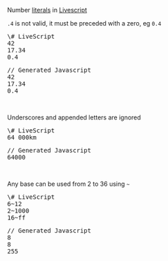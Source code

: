 Number [literals](livescript-literals) in [Livescript](livescript)

<code>.4</code> is not valid, it must be preceded with a zero, eg <code>0.4</code>

<div class="codeblock">
<pre class="leftcol">
\# LiveScript
42
17.34
0.4
</pre>
<pre class="rightcol">
// Generated Javascript
42
17.34
0.4
</pre>
<br style="clear: both">
<div>

Underscores and appended letters are ignored

<div class="codeblock">
<pre class="leftcol">
\# LiveScript
64_000km
</pre>
<pre class="rightcol">
// Generated Javascript
64000
</pre>
<br style="clear: both">
<div>

Any base can be used from 2 to 36 using <code>~</code>

<div class="codeblock">
<pre class="leftcol">
\# LiveScript
6~12
2~1000
16~ff
</pre>
<pre class="rightcol">
// Generated Javascript
8
8
255
</pre>
<br style="clear: both">
<div>

